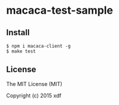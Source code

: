 # macaca-test-sample

## Install

```shell
$ npm i macaca-client -g
$ make test
```

## License

The MIT License (MIT)

Copyright (c) 2015 xdf
